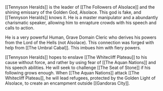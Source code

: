 [[Tennyson Heralds]] is the leader of [[The Followers of Alsolace]] and the shining emissary of the Golden God, Alsolace. This god is fake, and [[Tennyson Heralds]] knows it. He is a master manipulator and a abundantly charismatic speaker, allowing him to enrapture crowds with his speech and calls to action. 

He is a very powerful Human, Grave Domain Cleric who derives his powers from the Lord of the Hells (not Alsolace). This connection was forged with help from [[The Umbral Cabal]]. This imbues him with fiery powers. 

[[Tennyson Heralds]] hopes to enslave [[The Whitecliff Plateau]] to his cause without force, and rather by using fear of [[The Aquan Nations]] and his speech abilities. He will seek to challenge [[The Seat of Stone]] if his following grows enough. When [[The Aquan Nations]] attack [[The Whitecliff Plateau]], he will lead refugees, protected by the Golden Light of Alsolace, to create an encampment outside [[Gandoras City]]. 